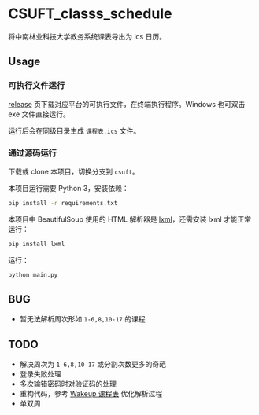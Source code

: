 # CSUFT_classs_schedule

将中南林业科技大学教务系统课表导出为 ics 日历。

## Usage

### 可执行文件运行

[release](https://github.com/bolitao/CSUFT_classs_schedule/releases) 页下载对应平台的可执行文件，在终端执行程序。Windows 也可双击 exe 文件直接运行。

运行后会在同级目录生成 `课程表.ics` 文件。

### 通过源码运行

下载或 clone 本项目，切换分支到 `csuft`。

本项目运行需要 Python 3，安装依赖：

```bash
pip install -r requirements.txt
```

本项目中 BeautifulSoup 使用的 HTML 解析器是 [lxml](https://github.com/lxml/lxml)，还需安装 lxml 才能正常运行：

```bash
pip install lxml
```

运行：

```bash
python main.py
```

## BUG

- 暂无法解析周次形如 `1-6,8,10-17` 的课程

## TODO

- 解决周次为 `1-6,8,10-17` 或分割次数更多的奇葩
- 登录失败处理
- 多次输错密码时对验证码的处理
- 重构代码，参考 [Wakeup 课程表](https://github.com/YZune/WakeupSchedule_Kotlin) 优化解析过程
- 单双周



